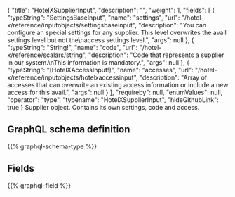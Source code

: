 {
  "title": "HotelXSupplierInput",
  "description": "",
  "weight": 1,
  "fields": [
    {
      "typeString": "SettingsBaseInput",
      "name": "settings",
      "url": "/hotel-x/reference/inputobjects/settingsbaseinput",
      "description": "You can configure an special settings for any supplier. This level overwrites the avail settings level but not the\naccess settings level.",
      "args": null
    },
    {
      "typeString": "String!",
      "name": "code",
      "url": "/hotel-x/reference/scalars/string",
      "description": "Code that represents a supplier in our system.\nThis information is mandatory.",
      "args": null
    },
    {
      "typeString": "[HotelXAccessInput!]",
      "name": "accesses",
      "url": "/hotel-x/reference/inputobjects/hotelxaccessinput",
      "description": "Array of accesses that can overwrite an existing access information or include a new access for this avail.",
      "args": null
    }
  ],
  "requireby": null,
  "enumValues": null,
  "operator": "type",
  "typename": "HotelXSupplierInput",
  "hideGithubLink": true
}
Supplier object. Contains its own settings, code and access.
## GraphQL schema definition

{{% graphql-schema-type %}}

## Fields

{{% graphql-field %}}
